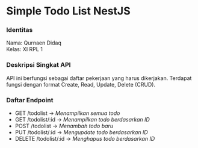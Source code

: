 
# Simple Todo List NestJS

### Identitas
Nama: Qurnaen Didaq  
Kelas: XI RPL 1

### Deskripsi Singkat API
API ini berfungsi sebagai daftar pekerjaan yang harus dikerjakan. Terdapat fungsi dengan format Create, Read, Update, Delete (CRUD).

### Daftar Endpoint
- GET /todolist → *Menampilkan semua todo*
- GET /todolist/:id → *Menampilkan todo berdasarkan ID*
- POST /todolist → *Menambah todo baru*
- PUT /todolist/:id → *Mengupdate todo berdasarkan ID*
- DELETE /todolist/:id → *Menghapus todo berdasarkan ID*
